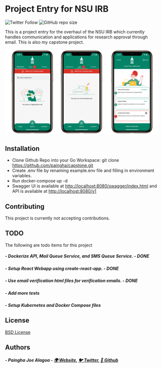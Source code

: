 # Project Entry for NSU IRB

![Twitter Follow](https://img.shields.io/twitter/follow/painghajnr?style=social)
![GitHub repo size](https://img.shields.io/github/repo-size/paingha/capstone?style=plastic)

This is a project entry for the overhaul of the NSU IRB which currently handles communication and applications for research approval through email. This is also my capstone project.

![](https://raw.githubusercontent.com/paingha/capstone/master/capstone-github-image.PNG?token=AB6SB22F5FXRNOWSR73EUGK72KRP2)


## Installation

- Clone Github Repo into your Go Workspace: git clone https://github.com/paingha/capstone.git
- Create .env file by renaming example.env file and filling in environment variables.
- Run docker-compose up -d
- Swagger UI is available at [http://localhost:8080/swagger/index.html](http://localhost:8080/swagger/index.html) and API is available at [http://localhost:8080/v1](http://localhost:8080/v1)

## Contributing
This project is currently not accepting contributions.

## TODO
The following are todo items for this project
##### - Dockerize API, Mail Queue Service, and SMS Queue Service. - DONE
##### - Setup React Webapp using create-react-app. - DONE
##### - Use email verification html files for verification emails. - DONE
##### - Add more tests
##### - Setup Kubernetes and Docker Compose files

## License
[BSD License](https://opensource.org/licenses/BSD-3-Clause)

## Authors
##### - Paingha Joe Alagoa - [🌍 Website](http://paingha.me), [🐦 Twitter](https://twitter.com/painghajnr), [💼 Github](https://github.com/paingha)
